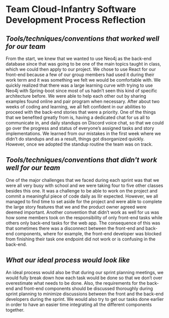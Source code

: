 # Team Cloud-Infantry Software Development Process Reflection

## _Tools/techniques/conventions that worked well for our team_
From the start, we knew that we wanted to use Neo4j as the back-end database since that was going to be one of the main
topics taught in class, which we could then apply to our project. We chose to use React for our front-end because a
few of our group members had used it during their work term and it was something we felt we would be comfortable with. 
We quickly realized that there was a large learning curve with trying to use Neo4j with Spring-boot since most of us 
hadn’t seen this kind of specific architecture before. We were able to help each other out by sharing examples found 
online and pair program when necessary. After about two weeks of coding and learning, we all felt confident in our 
abilities to proceed with the back-end stories that were a priority. One of the things that we benefited greatly from 
is, having a dedicated chat for us all to communicate in, and daily standups on Discord voice chat, so that we could 
go over the progress and status of everyone’s assigned tasks and story implementations. We learned from our mistakes 
in the first week where we didn’t do standups and as a result, things got disorganized quickly. However, once we 
adopted the standup routine the team was on track.

## _Tools/techniques/conventions that didn't work well for our team_

One of the major challenges that we faced during each sprint was that we were all very busy with school and we were 
taking four to five other classes besides this one. It was a challenge to be able to work on the project and commit a 
meaningful piece of code daily as Ilir expected. However, we all managed to find time to set aside for the project and 
were able to complete the large story features that we and the product owner agreed were deemed important. Another 
convention that didn’t work as well for us was how some members took on the responsibility of only front-end tasks 
while others only back-end tasks for the web app. The consequence of this was that sometimes there was a disconnect 
between the front-end and back-end components, where for example, the front-end developer was blocked from finishing 
their task one endpoint did not work or is confusing in the back-end.

## _What our ideal process would look like_

An ideal process would also be that during our sprint planning meetings, we would fully break down how each task would 
be done so that we don’t over overestimate what needs to be done. Also, the requirements for the back-end and front-end 
components should be discussed thoroughly during sprint planning to minimize discussions between the front and the 
back-end developers during the sprint. We would also try to get our tasks done earlier in order to have an easier time 
integrating all the different components together. 
